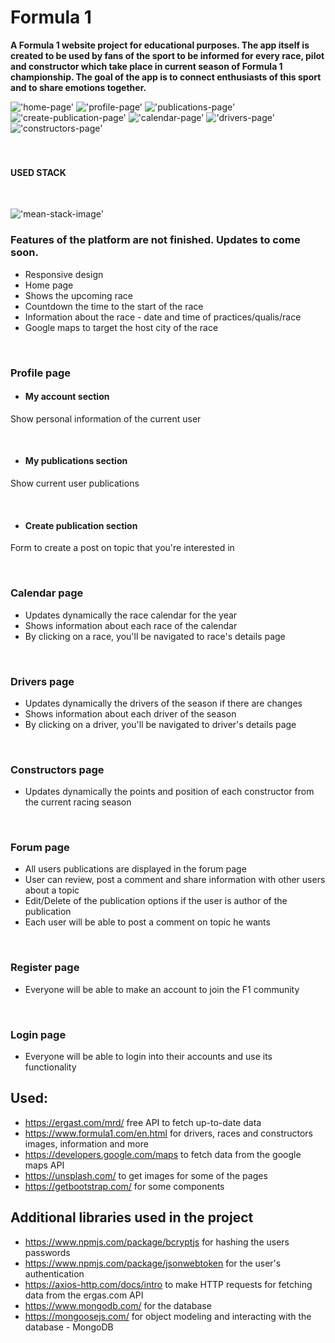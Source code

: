 # Formula 1

**A Formula 1 website project for educational purposes. The app itself is created to be used by fans of the sport to be informed for every race, pilot and constructor which take place in current season of Formula 1 championship. The goal of the app is to connect enthusiasts of this sport and to share emotions together.**

!['home-page'](md-images/home-page.png)
!['profile-page'](md-images/profile-page.png)
!['publications-page'](md-images/my-publications-page.png)
!['create-publication-page'](md-images/create-publication-page.png)
!['calendar-page'](md-images/calendar-page.png)
!['drivers-page'](md-images/drivers-page.png)
!['constructors-page'](md-images/constructors-page.png)

</br> 
 
<h3 style="text-align: center">

 <h4> USED STACK </h4>
</h3>

</br>

!['mean-stack-image'](md-images/mean-stack.png)

### Features of the platform are not finished. Updates to come soon.

- Responsive design
- Home page
- Shows the upcoming race
- Countdown the time to the start of the race
- Information about the race - date and time of practices/qualis/race
- Google maps to target the host city of the race

 </br>

### **Profile page**
- #### **My account section**
 Show personal information of the current user

 </br>

- #### **My publications section**
 Show current user publications
 
 </br>

- #### **Create publication section**
 Form to create a post on topic that you're interested in

</br>

### **Calendar page**

- Updates dynamically the race calendar for the year
- Shows information about each race of the calendar
- By clicking on a race, you'll be navigated to race's details page

</br>

### **Drivers page**
- Updates dynamically the drivers of the season if there are changes
- Shows information about each driver of the season
- By clicking on a driver, you'll be navigated to driver's details page

</br>

### **Constructors page**
- Updates dynamically the points and position of each constructor from the current racing season

</br>

### **Forum page**
- All users publications are displayed in the forum page
- User can review, post a comment and share information with other users about a topic
- Edit/Delete of the publication options if the user is author of the publication
- Each user will be able to post a comment on topic he wants

</br>

### **Register page**
- Everyone will be able to make an account to join the F1 community

</br>

### **Login page**
- Everyone will be able to login into their accounts and use its functionality


## Used:
 - https://ergast.com/mrd/ free API to fetch up-to-date data
 - https://www.formula1.com/en.html for drivers, races and constructors images, information and more
 - https://developers.google.com/maps to fetch data from the google maps API
 - https://unsplash.com/ to get images for some of the pages
 - https://getbootstrap.com/ for some components

## Additional libraries used in the project
 - https://www.npmjs.com/package/bcryptjs for hashing the users passwords
 - https://www.npmjs.com/package/jsonwebtoken for the user's authentication
 - https://axios-http.com/docs/intro to make HTTP requests for fetching data from the ergas.com API
 - https://www.mongodb.com/ for the database
 - https://mongoosejs.com/ for object modeling and interacting with the database - MongoDB

